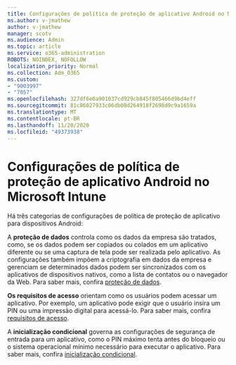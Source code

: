 ```yaml
---
title: Configurações de política de proteção de aplicativo Android no Microsoft Intune
ms.author: v-jmathew
author: v-jmathew
manager: scotv
ms.audience: Admin
ms.topic: article
ms.service: o365-administration
ROBOTS: NOINDEX, NOFOLLOW
localization_priority: Normal
ms.collection: Adm_O365
ms.custom:
- "9003997"
- "7057"
ms.openlocfilehash: 327df6e0a901037cd929cb845f805466d9bd4eff
ms.sourcegitcommit: 81c86027933c06db08d264918f2698d9c9a1659a
ms.translationtype: MT
ms.contentlocale: pt-BR
ms.lasthandoff: 11/20/2020
ms.locfileid: "49373938"
---
```

# <a name="android-app-protection-policy-settings-in-microsoft-intune"></a>Configurações de política de proteção de aplicativo Android no Microsoft Intune

Há três categorias de configurações de política de proteção de aplicativo para dispositivos Android:

A **proteção de dados** controla como os dados da empresa são tratados, como, se os dados podem ser copiados ou colados em um aplicativo diferente ou se uma captura de tela pode ser realizada pelo aplicativo. As configurações também impõem a criptografia em dados da empresa e gerenciam se determinados dados podem ser sincronizados com os aplicativos de dispositivos nativos, como a lista de contatos ou o navegador da Web. Para saber mais, confira [proteção de dados](https://go.microsoft.com/fwlink/?linkid=2135259).

**Os requisitos de acesso** orientam como os usuários podem acessar um aplicativo. Por exemplo, um aplicativo pode exigir que o usuário insira um PIN ou uma impressão digital para acessá-lo. Para saber mais, confira [requisitos de acesso](https://go.microsoft.com/fwlink/?linkid=2135260).

A **inicialização condicional** governa as configurações de segurança de entrada para um aplicativo, como o PIN máximo tenta antes do bloqueio ou o sistema operacional mínimo necessário para executar o aplicativo. Para saber mais, confira [inicialização condicional](https://go.microsoft.com/fwlink/?linkid=2135507).
